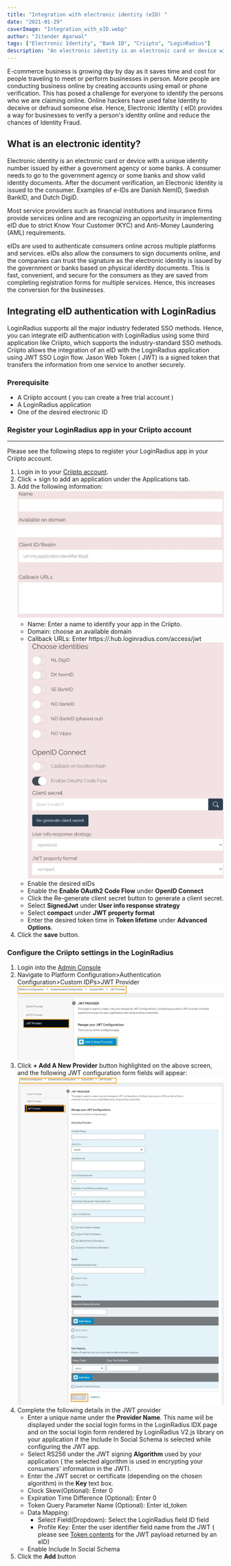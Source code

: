 ```yaml
---
title: "Integration with electronic identity (eID) "
date: "2021-01-29"
coverImage: "Integration_with_eID.webp"
author: "Jitender Agarwal"
tags: ["Electronic Identity", "Bank ID", "Criipto", "LoginRadius"]
description: "An electronic identity is an electronic card or device with a unique identity number issued by either a government agency or some banks.LoginRadius supports all the major industry federated SSO methods. Hence, you can integrate eID authentication with LoginRadius using some third application like Criipto, which supports the industry-standard SSO methods."
--- 
```


E-commerce business is growing day by day as it saves time and cost for people traveling to meet or perform businesses in person. More people are conducting business online by creating accounts using email or phone verification. This has posed a challenge for everyone to identify the persons who we are claiming online. Online hackers have used false Identity to deceive or defraud someone else. Hence, Electronic Identity ( eID) provides a way for businesses to verify a person's identity online and reduce the chances of Identity Fraud.

## What is an electronic identity?

Electronic identity is an electronic card or device with a unique identity number issued by either a government agency or some banks. A consumer needs to go to the government agency or some banks and show valid identity documents. After the document verification, an Electronic Identity is issued to the consumer. Examples of e-IDs are Danish NemID, Swedish BankID, and Dutch DigiD.
 
Most service providers such as financial institutions and insurance firms provide services online and are recognizing an opportunity in implementing eID due to strict Know Your Customer (KYC) and Anti-Money Laundering (AML) requirements.
 
eIDs are used to authenticate consumers online across multiple platforms and services. eIDs also allow the consumers to sign documents online, and the companies can trust the signature as the electronic identity is issued by the government or banks based on physical identity documents. This is fast, convenient, and secure for the consumers as they are saved from completing registration forms for multiple services. Hence, this increases the conversion for the businesses. 
 
## Integrating eID authentication with LoginRadius

LoginRadius supports all the major industry federated SSO methods. Hence, you can integrate eID authentication with LoginRadius using some third application like Criipto, which supports the industry-standard SSO methods. Criipto allows the integration of an eID with the LoginRadius application using JWT SSO Login flow.  Jason Web Token ( JWT) is a signed token that transfers the information from one service to another securely. 
 
### Prerequisite

- A Criipto account ( you can create a free trial account )
- A LoginRadius application 
- One of the desired electronic ID

### Register your LoginRadius app in your Criipto account
---
Please see the following steps to register your LoginRadius app in your Criipto account.


1.  Login in to your [Criipto account](https://manage.criipto.id/login ).
2.  Click + sign to add an application under the Applications tab.
3.  Add the following information:
    ![criipto config](criipto-config1.webp)
    - Name: Enter a name to identify your app in the Criipto.
    - Domain: choose an available domain
    - Callback URLs: Enter https://<LR appname>.hub.loginradius.com/access/jwt
    ![criipto config](criipto-config2.webp)
    - Enable the desired eIDs
    - Enable the **Enable OAuth2 Code Flow** under **OpenID Connect**
    - Click the Re-generate client secret button to generate a client secret. 
    - Select **SignedJwt** under **User info response strategy** 
    - Select **compact** under **JWT property format**
    - Enter the desired token time in **Token lifetime** under **Advanced Options**.
4.  Click the **save** button.

### Configure the Criipto settings in the LoginRadius 

1. Login into the [Admin Console](https://adminconsole.loginradius.com/ )
2.  Navigate to Platform Configuration>Authentication Configuration>Custom IDPs>JWT Provider
![JWT config](LR-JWT-Config1.webp)
3. Click **+ Add A New Provider** button highlighted on the above screen, and the following JWT configuration form fields will appear:
![JWT config](LR-JWT-Config2.webp)
4. Complete the following details in the JWT provider
    - Enter a unique name under the **Provider Name**. This name will be displayed under the social login forms in the LoginRadius IDX page and on the social login form rendered by LoginRadius V2.js library on your application if the Include In Social Schema is selected while configuring the JWT app.
    - Select RS256 under the JWT signing **Algorithm** used by your application ( the selected algorithm is used in encrypting your consumers' information in the JWT).
    - Enter the JWT secret or certificate (depending on the chosen algorithm) in the **Key** text box.
    - Clock Skew(Optional): Enter 0
    - Expiration Time Difference (Optional): Enter 0
    - Token Query Parameter Name (Optional): Enter id_token
    - Data Mapping:
       - Select Field(Dropdown): Select the LoginRadius field ID field
       - Profile Key: Enter the user identifier field name from the JWT ( please see [Token contents](https://docs.criipto.com/getting-started/token-contents/) for the JWT payload returned by an eID)
    - Enable Include In Social Schema
5. Click the **Add** button 
 
 
 
 


